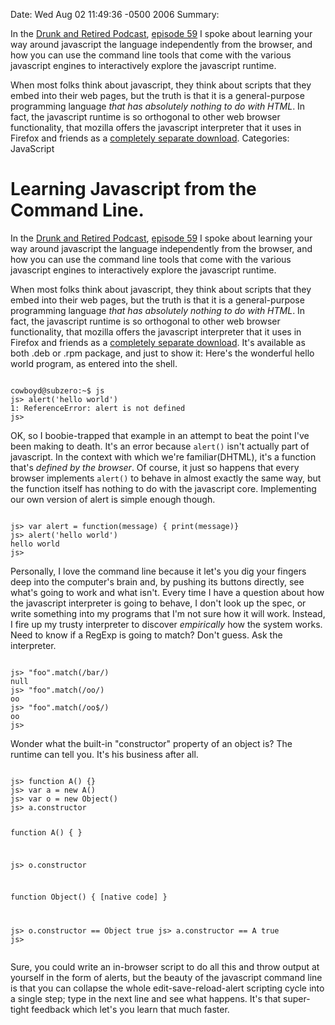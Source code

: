 Date: Wed Aug 02 11:49:36 -0500 2006
Summary: <p>In the <a href="http://www.drunkandretired/podcast">Drunk and Retired Podcast</a>, <a href="http://www.drunkandretired.com/2006/07/08/drunkandretiredcom-podcast-episode-59-lightside-v-darkside-plus-learning-javascript-the-language-not-the-javascript-the-browser-scriptus/#comments">episode  59</a> I spoke about learning your way around javascript the language independently from the browser, and how you can use the command line tools that come with the various javascript engines to interactively explore the javascript runtime.</p>

<p>When most folks think about javascript, they think about scripts that they embed into their web pages, but the truth is that it is a general-purpose programming language <em>that has absolutely nothing to do with HTML</em>. In fact, the javascript runtime is so orthogonal to other web browser functionality, that mozilla offers the javascript interpreter that it uses in Firefox and friends as a <a href="http://www.mozilla.org/js/spidermonkey">completely separate download</a>.
Categories: JavaScript

# Learning Javascript from the Command Line.

<p>In the <a href="http://www.drunkandretired/podcast">Drunk and Retired Podcast</a>, <a href="http://www.drunkandretired.com/2006/07/08/drunkandretiredcom-podcast-episode-59-lightside-v-darkside-plus-learning-javascript-the-language-not-the-javascript-the-browser-scriptus/#comments">episode  59</a> I spoke about learning your way around javascript the language independently from the browser, and how you can use the command line tools that come with the various javascript engines to interactively explore the javascript runtime.</p>

<p>When most folks think about javascript, they think about scripts that they embed into their web pages, but the truth is that it is a general-purpose programming language <em>that has absolutely nothing to do with HTML</em>. In fact, the javascript runtime is so orthogonal to other web browser functionality, that mozilla offers the javascript interpreter that it uses in Firefox and friends as a <a href="http://www.mozilla.org/js/spidermonkey">completely separate download</a>. It's available as both .deb or .rpm package, and just to show it: Here's the wonderful hello world program, as entered into the shell.</p>

<code type="javascript">
cowboyd@subzero:~$ js
js> alert('hello world')
1: ReferenceError: alert is not defined
js>    
</code>

<p>OK, so I boobie-trapped that example in an attempt to beat the point I've been making to death. It's an error because <code type="javascript">alert()</code> isn't actually part of javascript. In the context with which we're familiar(DHTML), it's a function that's <em>defined by the browser</em>. Of course, it just so happens that every browser implements <code type="javascript">alert()</code> to behave in almost exactly the same way, but the function itself has nothing to do with the javascript core. Implementing our own version of alert is simple enough though.</p>

<code type="javascript">
js> var alert = function(message) { print(message)}
js> alert('hello world')
hello world
js>            
</code>

<p>Personally, I love the command line because it let's you dig your fingers deep into the computer's brain and, by pushing its buttons directly, see what's going to work and what isn't. Every time I have a question about how the javascript interpreter is going to behave, I don't look up the spec, or write something into my programs that I'm not sure how it will work. Instead, I fire up my trusty interpreter to discover <em>empirically</em> how the system works. Need to know if a RegExp is going to match? Don't guess. Ask the interpreter.</p>

<code type="javascript">
js> "foo".match(/bar/)
null
js> "foo".match(/oo/)
oo
js> "foo".match(/oo$/)
oo
js>             
</code>

<p>Wonder what the built-in "constructor" property of an object is? The runtime can tell you. It's his business after all.</p>
<code type="javascript">
js> function A() {}
js> var a = new A()
js> var o = new Object()
js> a.constructor

function A() {
}

js> o.constructor

function Object() {
    [native code]
}

js> o.constructor == Object
true
js> a.constructor == A
true
js>                            
</code>

<p>Sure, you could write an in-browser script to do all this and throw output at yourself in the form of alerts, but the beauty of the javascript command line is that you can collapse the whole edit-save-reload-alert scripting cycle into a single step; type in the next line and see what happens. It's that super-tight feedback which let's you learn that much faster.</p>
